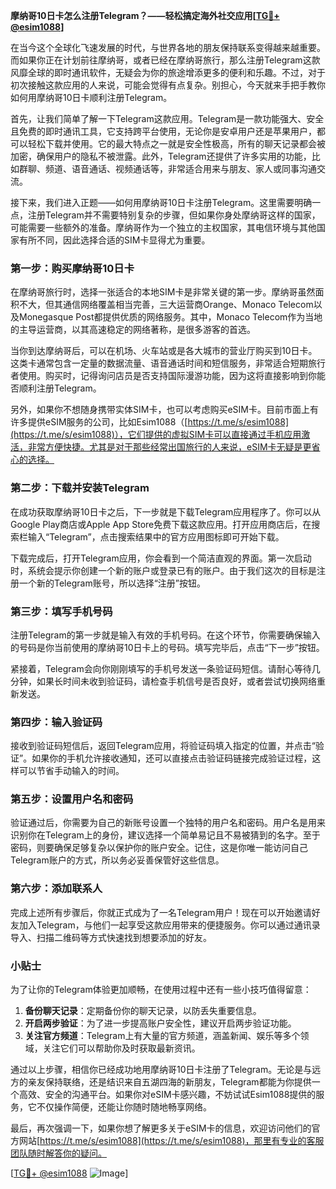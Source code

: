**摩纳哥10日卡怎么注册Telegram？——轻松搞定海外社交应用[[TG💪+ @esim1088](https://t.me/s/esim1088)]**

在当今这个全球化飞速发展的时代，与世界各地的朋友保持联系变得越来越重要。而如果你正在计划前往摩纳哥，或者已经在摩纳哥旅行，那么注册Telegram这款风靡全球的即时通讯软件，无疑会为你的旅途增添更多的便利和乐趣。不过，对于初次接触这款应用的人来说，可能会觉得有点复杂。别担心，今天就来手把手教你如何用摩纳哥10日卡顺利注册Telegram。

首先，让我们简单了解一下Telegram这款应用。Telegram是一款功能强大、安全且免费的即时通讯工具，它支持跨平台使用，无论你是安卓用户还是苹果用户，都可以轻松下载并使用。它的最大特点之一就是安全性极高，所有的聊天记录都会被加密，确保用户的隐私不被泄露。此外，Telegram还提供了许多实用的功能，比如群聊、频道、语音通话、视频通话等，非常适合用来与朋友、家人或同事沟通交流。

接下来，我们进入正题——如何用摩纳哥10日卡注册Telegram。这里需要明确一点，注册Telegram并不需要特别复杂的步骤，但如果你身处摩纳哥这样的国家，可能需要一些额外的准备。摩纳哥作为一个独立的主权国家，其电信环境与其他国家有所不同，因此选择合适的SIM卡显得尤为重要。

### 第一步：购买摩纳哥10日卡

在摩纳哥旅行时，选择一张适合的本地SIM卡是非常关键的第一步。摩纳哥虽然面积不大，但其通信网络覆盖相当完善，三大运营商Orange、Monaco Telecom以及Monegasque Post都提供优质的网络服务。其中，Monaco Telecom作为当地的主导运营商，以其高速稳定的网络著称，是很多游客的首选。

当你到达摩纳哥后，可以在机场、火车站或是各大城市的营业厅购买到10日卡。这类卡通常包含一定量的数据流量、语音通话时间和短信服务，非常适合短期旅行者使用。购买时，记得询问店员是否支持国际漫游功能，因为这将直接影响到你能否顺利注册Telegram。

另外，如果你不想随身携带实体SIM卡，也可以考虑购买eSIM卡。目前市面上有许多提供eSIM服务的公司，比如Esim1088（[https://t.me/s/esim1088](https://t.me/s/esim1088)），它们提供的虚拟SIM卡可以直接通过手机应用激活，非常方便快捷。尤其是对于那些经常出国旅行的人来说，eSIM卡无疑是更省心的选择。

### 第二步：下载并安装Telegram

在成功获取摩纳哥10日卡之后，下一步就是下载Telegram应用程序了。你可以从Google Play商店或Apple App Store免费下载这款应用。打开应用商店后，在搜索栏输入“Telegram”，点击搜索结果中的官方应用图标即可开始下载。

下载完成后，打开Telegram应用，你会看到一个简洁直观的界面。第一次启动时，系统会提示你创建一个新的账户或登录已有的账户。由于我们这次的目标是注册一个新的Telegram账号，所以选择“注册”按钮。

### 第三步：填写手机号码

注册Telegram的第一步就是输入有效的手机号码。在这个环节，你需要确保输入的号码是你当前使用的摩纳哥10日卡上的号码。填写完毕后，点击“下一步”按钮。

紧接着，Telegram会向你刚刚填写的手机号发送一条验证码短信。请耐心等待几分钟，如果长时间未收到验证码，请检查手机信号是否良好，或者尝试切换网络重新发送。

### 第四步：输入验证码

接收到验证码短信后，返回Telegram应用，将验证码填入指定的位置，并点击“验证”。如果你的手机允许接收通知，还可以直接点击验证码链接完成验证过程，这样可以节省手动输入的时间。

### 第五步：设置用户名和密码

验证通过后，你需要为自己的新账号设置一个独特的用户名和密码。用户名是用来识别你在Telegram上的身份，建议选择一个简单易记且不易被猜到的名字。至于密码，则要确保足够复杂以保护你的账户安全。记住，这是你唯一能访问自己Telegram账户的方式，所以务必妥善保管好这些信息。

### 第六步：添加联系人

完成上述所有步骤后，你就正式成为了一名Telegram用户！现在可以开始邀请好友加入Telegram，与他们一起享受这款应用带来的便捷服务。你可以通过通讯录导入、扫描二维码等方式快速找到想要添加的好友。

### 小贴士

为了让你的Telegram体验更加顺畅，在使用过程中还有一些小技巧值得留意：

1. **备份聊天记录**：定期备份你的聊天记录，以防丢失重要信息。
2. **开启两步验证**：为了进一步提高账户安全性，建议开启两步验证功能。
3. **关注官方频道**：Telegram上有大量的官方频道，涵盖新闻、娱乐等多个领域，关注它们可以帮助你及时获取最新资讯。

通过以上步骤，相信你已经成功地用摩纳哥10日卡注册了Telegram。无论是与远方的亲友保持联络，还是结识来自五湖四海的新朋友，Telegram都能为你提供一个高效、安全的沟通平台。如果你对eSIM卡感兴趣，不妨试试Esim1088提供的服务，它不仅操作简便，还能让你随时随地畅享网络。

最后，再次强调一下，如果你想了解更多关于eSIM卡的信息，欢迎访问他们的官方网站[https://t.me/s/esim1088](https://t.me/s/esim1088)，那里有专业的客服团队随时解答你的疑问。

[[TG💪+ @esim1088](https://t.me/s/esim1088) ![Image](https://i.postimg.cc/4NQfJmqS/Snipaste-2025-05-13-00-14-12.png)]